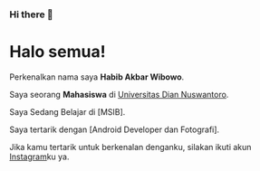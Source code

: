 ### Hi there 👋

# Halo semua! 

Perkenalkan nama saya **Habib Akbar Wibowo**.

Saya seorang **Mahasiswa** di [Universitas Dian Nuswantoro](https://dinus.ac.id/mahasiswa/A11.2019.12277/).

Saya Sedang Belajar di [MSIB].

Saya tertarik dengan [Android Developer dan Fotografi].

Jika kamu tertarik untuk berkenalan denganku, silakan ikuti akun [Instagram](https://www.instagram.com/hbibakbr//)ku ya.

<!--
**Habibakbar28/Habibakbar28** is a ✨ _special_ ✨ repository because its `README.md` (this file) appears on your GitHub profile.

Here are some ideas to get you started:

- 🔭 I’m currently working on ...
- 🌱 I’m currently learning ...
- 👯 I’m looking to collaborate on ...
- 🤔 I’m looking for help with ...
- 💬 Ask me about ...
- 📫 How to reach me: ...
- 😄 Pronouns: ...
- ⚡ Fun fact: ...
-->

